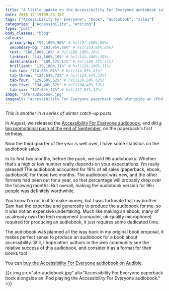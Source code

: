 ```yaml
---
title: "A little update on the Accessibility For Everyone audiobook sales"
date: 2018-12-19T09:23:18Z
tags: ["Accessibility For Everyone", "book", "audiobook", "sales"]
categories: ["Accessibility", "Writing"]
type: "post"
body_classes: "blog"
colours:
  primary-bg: "97,100%,90%" # hsl(97,100%,90%)
  secondary-bg: "103,95%,86%" # hsl(103,95%,86%)
  text: "180,100%,18%" # hsl(180,100%,18%)
  linktext: "141,100%,19%" # hsl(141,100%,19%)
  darklinktext: "189,37%,11%" # hsl(189,37%,11%)
  brilliant: "139,100%,31%" # hsl(139,100%,31%)
  tab-two: "114,65%,81%" # hsl(114,65%,81%)
  tab-three: "124,54%,72%" # hsl(124,54%,72%)
  tab-four: "129,50%,62%" # hsl(129,50%,62%)
  tab-five: "134,48%,52%" # hsl(134,48%,52%)
  tab-six: "137,64%,42%" # hsl(137,64%,42%)
image: "afe-audiobook.jpg"
imagealt: "Accessibility For Everyone paperback book alongside an iPod playing the Accessibility For Everyone audiobook."
---
```


*This is another in a series of winter catch-up posts.*

In August, we released the [Accessibility For Everyone audiobook](/accessibility-for-everyone-audiobook), and did [a big promotional push at the end of September](https://abookapart.com/blogs/press/accessibility-for-everyone-now-available-in-audiobook), on the paperback’s first birthday.

Now the third quarter of the year is well over, I have some statistics on the audiobook sales.<!--more-->

In its first two months, before the push, we sold 96 audiobooks. Whether that’s a high or low number really depends on your expectations. I’m really pleased! The audiobook accounted for 19% of all sales (paperback, ebook, audiobook) for those two months. The audiobook was new, and the other formats had been out for a year, so that percentage will probably drop over the following months. But overall, making the audiobook version for 96+ people was definitely worthwhile.

You know I’m not in it to make money, but I was fortunate that my brother Sam had the expertise and generosity to produce the audiobook for me, so it was not an expensive undertaking. Much like making an ebook, many of us already own the tech equipment (computer, ok-quality microphone) required for producing an audiobook, it just requires some dedicated time.

The audiobook was planned all the way back in my original book proposal, it makes perfect sense to produce an audiobook for a book about accessibility. Still, I hope other authors in the web community see the relative success of this audiobook, and consider it as a format for their books too!

You can [buy the Accessibility For Everyone audiobook on Audible](https://www.audible.com/pd/Accessibility-for-Everyone-Audiobook/B07G24HLXS).


{{< img src="afe-audiobook.jpg" alt="Accessibility For Everyone paperback book alongside an iPod playing the Accessibility For Everyone audiobook." >}}
